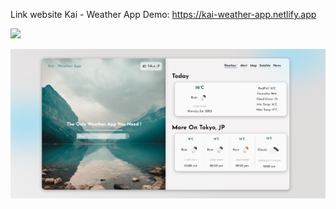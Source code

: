 Link website Kai - Weather App Demo: https://kai-weather-app.netlify.app

<img src="https://github.com/github/SquadEagle-Kai/blob/main/Screenshot%202022-06-06%20183720.png">

![alt text](https://github.com/SquadEagle-Kai/weather-app-react/blob/main/Screenshot%202022-06-06%20183720.png?raw=true)
